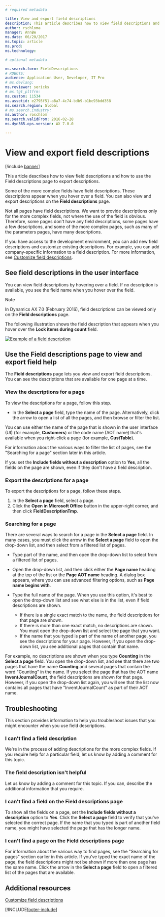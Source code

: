 ```yaml
---
# required metadata

title: View and export field descriptions
description: This article describes how to view field descriptions and how to use the Field descriptions page to export descriptions.
author: rschloma
manager: AnnBe
ms.date: 06/20/2017
ms.topic: article
ms.prod: 
ms.technology: 

# optional metadata

ms.search.form: FieldDescriptions
# ROBOTS: 
audience: Application User, Developer, IT Pro
# ms.devlang: 
ms.reviewer: sericks
# ms.tgt_pltfrm: 
ms.custom: 11534
ms.assetid: e2795f51-a8a7-4c74-bdb9-b1be93bdd358
ms.search.region: Global
# ms.search.industry: 
ms.author: roschlom
ms.search.validFrom: 2016-02-28
ms.dyn365.ops.version: AX 7.0.0

---
```


# View and export field descriptions

[!include [banner](../includes/banner.md)]

This article describes how to view field descriptions and how to use the Field descriptions page to export descriptions.

Some of the more complex fields have field descriptions. These descriptions appear when you hover over a field. You can also view and export descriptions on the **Field descriptions** page.

Not all pages have field descriptions. We want to provide descriptions only for the more complex fields, not where the use of the field is obvious. Therefore, some pages don't have any field descriptions, some pages have a few descriptions, and some of the more complex pages, such as many of the parameters pages, have many descriptions.

If you have access to the development environment, you can add new field descriptions and customize existing descriptions. For example, you can add company-specific information to a field description. For more information, see [Customize field descriptions](../../dev-itpro/user-interface/customize-field-help.md).

## See field descriptions in the user interface

You can view field descriptions by hovering over a field. If no description is available, you see the field name when you hover over the field.

> [!NOTE]
> In Dynamics AX 7.0 (February 2016), field descriptions can be viewed only on the **Field descriptions** page.

The following illustration shows the field description that appears when you hover over the **Lock items during count** field.

[![Example of a field description](./media/field-description.png)](./media/field-description.png)

## Use the Field descriptions page to view and export field help

The **Field descriptions** page lets you view and export field descriptions. You can see the descriptions that are available for one page at a time.

### View the descriptions for a page

To view the descriptions for a page, follow this step.

- In the **Select a page** field, type the name of the page. Alternatively, click the arrow to open a list of all the pages, and then browse or filter the list.

You can use either the name of the page that is shown in the user interface (UI) (for example, **Customers**) or the code name (AOT name) that's available when you right-click a page (for example, **CustTable**).

For information about the various ways to filter the list of pages, see the "Searching for a page" section later in this article.

If you set the **Include fields without a description** option to **Yes**, all the fields on the page are shown, even if they don't have a field description.

### Export the descriptions for a page

To export the descriptions for a page, follow these steps.

1. In the **Select a page** field, select a page.
2. Click the **Open in Microsoft Office** button in the upper-right corner, and then click **FieldDescriptionTmp**.

### Searching for a page

There are several ways to search for a page in the **Select a page** field. In many cases, you must click the arrow in the **Select a page** field to open the drop-down list, and then select from a filtered list of pages.

- Type part of the name, and then open the drop-down list to select from a filtered list of pages.
- Open the drop-down list, and then click either the **Page name** heading at the top of the list or the **Page AOT name** heading. A dialog box appears, where you can use advanced filtering options, such as **Page name begins with**.
- Type the full name of the page. When you use this option, it's best to open the drop-down list and see what else is in the list, even if field descriptions are shown.

    - If there is a single exact match to the name, the field descriptions for that page are shown.
    - If there is more than one exact match, no descriptions are shown. You must open the drop-down list and select the page that you want.
    - If the name that you typed is part of the name of another page, you see the descriptions for your page. However, if you open the drop-down list, you see additional pages that contain that name.

For example, no descriptions are shown when you type **Counting** in the **Select a page** field. You open the drop-down list, and see that there are two pages that have the name **Counting** and several pages that contain the word "Counting" in the name. If you select the page that has the AOT name **InventJournalCount**, the field descriptions are shown for that page. However, if you open the drop-down list again, you will see that the list now contains all pages that have "InventJournalCount" as part of their AOT name.

## Troubleshooting

This section provides information to help you troubleshoot issues that you might encounter when you use field descriptions.

### I can't find a field description

We're in the process of adding descriptions for the more complex fields. If you require help for a particular field, let us know by adding a comment for this topic.

### The field description isn't helpful

Let us know by adding a comment for this topic. If you can, describe the additional information that you require.

### I can't find a field on the Field descriptions page

To show all the fields on a page, set the **Include fields without a description** option to **Yes**. Click the **Select a page** field to verify that you've selected the correct page. If the name that you typed is part of another field name, you might have selected the page that has the longer name.

### I can't find a page on the Field descriptions page

For information about the various way to find pages, see the "Searching for pages" section earlier in this article. If you've typed the exact name of the page, the field descriptions might not be shown if more than one page has the same name. Click the arrow in the **Select a page** field to open a filtered list of the pages that are available.

## Additional resources

[Customize field descriptions](../../dev-itpro/user-interface/customize-field-help.md)


[!INCLUDE[footer-include](../../../includes/footer-banner.md)]